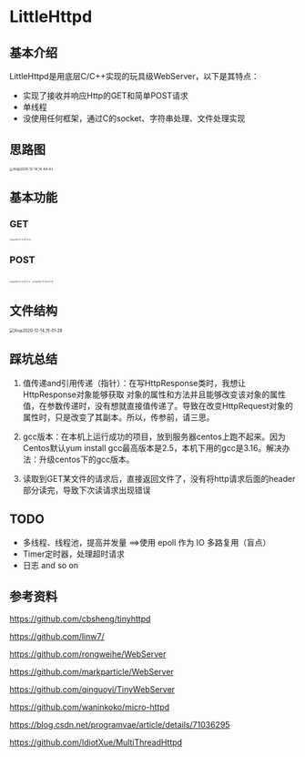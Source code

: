 # LittleHttpd



## 基本介绍

LittleHttpd是用底层C/C++实现的玩具级WebServer，以下是其特点：

- 实现了接收并响应Http的GET和简单POST请求
- 单线程
- 没使用任何框架，通过C的socket、字符串处理、文件处理实现



## 思路图

<img src="/Volumes/T11/Sreenshot/Xnip2020-12-14_14-44-43.jpg" alt="Xnip2020-12-14_14-44-43" style="zoom: 40%;" />



## 基本功能

### 	GET

<img src="/Volumes/T11/Sreenshot/Xnip2020-12-14_14-50-52.jpg" alt="Xnip2020-12-14_14-50-52" style="zoom:20%;" />

### 	POST

<img src="/Volumes/T11/Sreenshot/Xnip2020-12-14_14-51-11.jpg" alt="Xnip2020-12-14_14-51-11" style="zoom:20%;" />

<img src="/Volumes/T11/Sreenshot/Xnip2020-12-14_14-51-16.jpg" alt="Xnip2020-12-14_14-51-16" style="zoom:20%;" />



## 文件结构

<img src="/Volumes/T11/Sreenshot/Xnip2020-12-14_15-01-28.jpg" alt="Xnip2020-12-14_15-01-28" style="zoom: 50%;" />



## 踩坑总结

1. 值传递and引用传递（指针）：在写HttpResponse类时，我想让HttpResponse对象能够获取                                                    对象的属性和方法并且能够改变该对象的属性值，在参数传递时，没有想就直接值传递了。导致在改变HttpRequest对象的属性时，只是改变了其副本。所以，传参前，请三思。

2. gcc版本：在本机上运行成功的项目，放到服务器centos上跑不起来。因为Centos默认yum install gcc最高版本是2.5，本机下用的gcc是3.16。解决办法：升级centos下的gcc版本。

3. 读取到GET某文件的请求后，直接返回文件了，没有将http请求后面的header部分读完，导致下次读请求出现错误

   

## TODO

- 多线程、线程池，提高并发量 ==>使用 epoll 作为 IO 多路复用（盲点）
- Timer定时器，处理超时请求
- 日志 and so on



## 参考资料

https://github.com/cbsheng/tinyhttpd

https://github.com/linw7/

https://github.com/rongweihe/WebServer

https://github.com/markparticle/WebServer

https://github.com/qinguoyi/TinyWebServer

https://github.com/waninkoko/micro-httpd

https://blog.csdn.net/programvae/article/details/71036295

https://github.com/IdiotXue/MultiThreadHttpd
